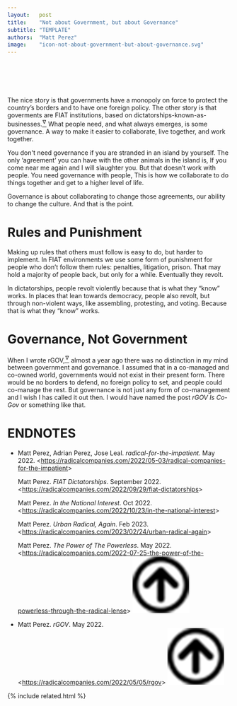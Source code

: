 ```yaml
---
layout:   post
title:    "Not about Government, but about Governance"
subtitle: "TEMPLATE"
authors:  "Matt Perez"
image:    "icon-not-about-government-but-about-governance.svg"
---
```


<div style="display:none;">
 <p>Goverments are <span class="_paradigm">FIAT</span> institutions, based on dictatorships-known-as-businesses. What&rsquo;s important is governance.</p>
</div>

<h1>&nbsp;</h1>
 <p>The nice story is that governments have a monopoly on force to protect the country&rsquo;s borders and to have one foreign policy. The other story is that goverments are <span class="_paradigm">FIAT</span> institutions, based on dictatorships-known-as-businesses.<a href="#en02"><sup id="bm02">&hairsp;&nabla;&hairsp;</sup></a> What people need, and what always emerges, is some governance. A way to make it easier to collaborate, live together, and work together.</p>
 <p>You don't need governance if you are stranded in an island by yourself. The only &lsquo;agreement&rsquo; you can have with the other animals in the island is, <span class="_quotespan">If you come near me again and I will slaughter you.</span> But that doesn&rsquo;t work with people. You need governance with people, <span class="_quotespan">This is how we collaborate to do things together and get to a higher level of life.</span></p>
 <p>Governance is about collaborating to change those agreements, our ability to change the culture. And that is the point.</p>

<h1>Rules and Punishment</h1>
 <p>Making up rules that others must follow is easy to do, but harder to implement. In <span class="_paradigm">FIAT</span> environments we use some form of punishment for people who don&rsquo;t follow them rules: penalties, litigation, prison. That may hold a majority of people back, but only for a while. Eventually they revolt.</p>
 <p>In dictatorships, people revolt violently because that is what they &ldquo;know&rdquo; works. In places that lean towards democracy, people also revolt, but through non-violent ways, like assembling, protesting, and voting. Because that is what they &ldquo;know&rdquo; works.</p>

<h1>Governance, Not Government</h1>
 <p>When I wrote rGOV,<a href="#en01"><sup id="bm01">&hairsp;&nabla;&hairsp;</sup></a> almost a year ago there was no distinction in my mind between government and governance. I assumed that in a co-managed and co-owned world, governments would not exist in their present form. There would be no borders to defend, no foreign policy to set, and people could co-manage the rest. But governance is not just any form of co-management and I wish I has called it out then. I would have named the post <em>rGOV Is Co-Gov</em> or something like that.</p>

<h1 class="_section">ENDNOTES</h1>
 <ul>  <li id="en02">
   <p class="_list-item">
    Matt Perez, Adrian Perez, Jose Leal.
    <em>radical-for-the-impatient</em>.
    May 2022.
    &lt;<a href="https://radicalcompanies.com/2022/05-03/radical-companies-for-the-impatient" target="_blank">https://radicalcompanies.com/2022/05-03/radical-companies-for-the-impatient</a>&gt;
   </p>
   <p class="_list-item">
    Matt Perez.
    <em><span class="_paradigm">FIAT</span> Dictatorships</em>.
    September 2022.
    &lt;<a href="https://radicalcompanies.com/2022/09/29/fiat-dictatorships" target="_blank">https://radicalcompanies.com/2022/09/29/fiat-dictatorships</a>&gt;
   </p>
   <p class="_list-item">
    Matt Perez.
    <em>In the National Interest</em>.
    Oct 2022.
    &lt;<a href="https://radicalcompanies.com/2022/10/23/in-the-national-interest" target="_blank">https://radicalcompanies.com/2022/10/23/in-the-national-interest</a>&gt;
   </p>
   <p class="_list-item">
    Matt Perez.
    <em>Urban Radical, Again</em>.
    Feb 2023.
    &lt;<a href="https://radicalcompanies.com/2023/02/24/urban-radical-again" target="_blank">https://radicalcompanies.com/2023/02/24/urban-radical-again</a>&gt;
   </p>
   <p class="_list-item">
    Matt Perez.
    <em>The Power of The Powerless</em>.
    May 2022.
    &lt;<a href="https://radicalcompanies.com/2022-07-25-the-power-of-the-powerless-through-the-radical-lense" target="_blank">https://radicalcompanies.com/2022-07-25-the-power-of-the-powerless-through-the-radical-lense</a>&gt;
    <a class="_uparrow" href="#bm02"><img src="/assets/img/arrow-up-icon.png"></a>
   </p>
  </li>
  <li id="en01">
   <p class="_list-item">
    Matt Perez.
    <em>rGOV</em>.
    May 2022.
    &lt;<a href="https://radicalcompanies.com/2022/05/05/rgov" target="_blank">https://radicalcompanies.com/2022/05/05/rgov</a>&gt;
    <a class="_uparrow" href="#bm01"><img src="/assets/img/arrow-up-icon.png"></a>
   </p>
  </li>
 </ul>

{% include related.html %}